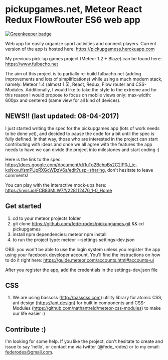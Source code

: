 # pickupgames.net, Meteor React Redux FlowRouter ES6 web app

[![Greenkeeper badge](https://badges.greenkeeper.io/fede-rodes/pickupgames.svg)](https://greenkeeper.io/)

Web app for easily organize sport activities and connect players. Current version of the app is hosted here: https://pickupgamess.herokuapp.com

My previous pick-up games project (Meteor 1.2 + Blaze) can be found here: https://www.fulbacho.net

The aim of this project is to partially re-build fulbacho.net (adding improvements and lots of simplifications) while using a much modern stack, namely: Meteor 1.4 (almost 1.5), React, Redux, Flow router and CSS-Modules. Additionally, I would like to take the style to the extreme and for this reason I would propose to focus on mobile views only: max-width: 600px and centered (same view for all kind of devices).

## NEWS!! (last updated: 08-04-2017)
I just started writing the spec for the pickupgames app (lots of work needs to be done yet), and decided to pause the code for a bit until the spec is fully defined. In that way, those who are interested in the project can start contributing with ideas and once we all agree with the features the app needs to have we can divide the project into milestones and start coding :)

Here is the link to the spec: https://docs.google.com/document/d/1uTo2BchpBs2C2lP0J_te-kxNxvuYsmPUpRXGcWDzV6s/edit?usp=sharing, don't hesitate to leave comments!

You can play with the interactive mock-ups here: https://invis.io/FCB83MLW7#/228112476_1-0_Home

## Get started
1. cd to your meteor projects folder
2. git clone https://github.com/fede-rodes/pickupgames.git && cd pickupgames
3. install npm dependencies: meteor npm install
4. to run the project type: meteor --settings settings-dev.json

OBS: you won't be able to use the login system unless you register the app using your facebook developer account. You'll find the instructions on how to do it right here: https://guide.meteor.com/accounts.html#accounts-ui

After you register the app, add the credentials in the settings-dev.json file

## CSS
1. We are using basscss (http://basscss.com) utility library for atomic CSS, ant design (https://ant.design) for built in components and CSS-Modules (https://github.com/nathantreid/meteor-css-modules) to make our life easier :)

## Contribute :)
I'm looking for some help. If you like the project, don't hesitate to create and
issue to say 'hello', or contact me via twitter (@fede_rodes) or to my email: federodes@gmail.com.
